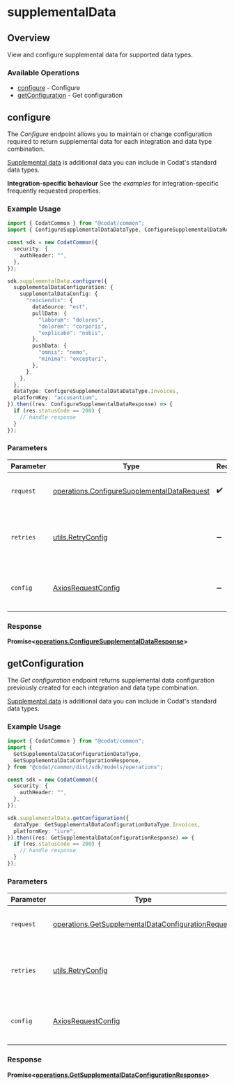 # supplementalData

## Overview

View and configure supplemental data for supported data types.

### Available Operations

* [configure](#configure) - Configure
* [getConfiguration](#getconfiguration) - Get configuration

## configure

The *Configure* endpoint allows you to maintain or change configuration required to return supplemental data for each integration and data type combination.

[Supplemental data](https://docs.codat.io/using-the-api/additional-data) is additional data you can include in Codat's standard data types.

**Integration-specific behaviour**
See the *examples* for integration-specific frequently requested properties.

### Example Usage

```typescript
import { CodatCommon } from "@codat/common";
import { ConfigureSupplementalDataDataType, ConfigureSupplementalDataResponse } from "@codat/common/dist/sdk/models/operations";

const sdk = new CodatCommon({
  security: {
    authHeader: "",
  },
});

sdk.supplementalData.configure({
  supplementalDataConfiguration: {
    supplementalDataConfig: {
      "reiciendis": {
        dataSource: "est",
        pullData: {
          "laborum": "dolores",
          "dolorem": "corporis",
          "explicabo": "nobis",
        },
        pushData: {
          "omnis": "nemo",
          "minima": "excepturi",
        },
      },
    },
  },
  dataType: ConfigureSupplementalDataDataType.Invoices,
  platformKey: "accusantium",
}).then((res: ConfigureSupplementalDataResponse) => {
  if (res.statusCode == 200) {
    // handle response
  }
});
```

### Parameters

| Parameter                                                                                                  | Type                                                                                                       | Required                                                                                                   | Description                                                                                                |
| ---------------------------------------------------------------------------------------------------------- | ---------------------------------------------------------------------------------------------------------- | ---------------------------------------------------------------------------------------------------------- | ---------------------------------------------------------------------------------------------------------- |
| `request`                                                                                                  | [operations.ConfigureSupplementalDataRequest](../../models/operations/configuresupplementaldatarequest.md) | :heavy_check_mark:                                                                                         | The request object to use for the request.                                                                 |
| `retries`                                                                                                  | [utils.RetryConfig](../../models/utils/retryconfig.md)                                                     | :heavy_minus_sign:                                                                                         | Configuration to override the default retry behavior of the client.                                        |
| `config`                                                                                                   | [AxiosRequestConfig](https://axios-http.com/docs/req_config)                                               | :heavy_minus_sign:                                                                                         | Available config options for making requests.                                                              |


### Response

**Promise<[operations.ConfigureSupplementalDataResponse](../../models/operations/configuresupplementaldataresponse.md)>**


## getConfiguration

The *Get configuration* endpoint returns supplemental data configuration previously created for each integration and data type combination.

[Supplemental data](https://docs.codat.io/using-the-api/additional-data) is additional data you can include in Codat's standard data types.

### Example Usage

```typescript
import { CodatCommon } from "@codat/common";
import {
  GetSupplementalDataConfigurationDataType,
  GetSupplementalDataConfigurationResponse,
} from "@codat/common/dist/sdk/models/operations";

const sdk = new CodatCommon({
  security: {
    authHeader: "",
  },
});

sdk.supplementalData.getConfiguration({
  dataType: GetSupplementalDataConfigurationDataType.Invoices,
  platformKey: "iure",
}).then((res: GetSupplementalDataConfigurationResponse) => {
  if (res.statusCode == 200) {
    // handle response
  }
});
```

### Parameters

| Parameter                                                                                                                | Type                                                                                                                     | Required                                                                                                                 | Description                                                                                                              |
| ------------------------------------------------------------------------------------------------------------------------ | ------------------------------------------------------------------------------------------------------------------------ | ------------------------------------------------------------------------------------------------------------------------ | ------------------------------------------------------------------------------------------------------------------------ |
| `request`                                                                                                                | [operations.GetSupplementalDataConfigurationRequest](../../models/operations/getsupplementaldataconfigurationrequest.md) | :heavy_check_mark:                                                                                                       | The request object to use for the request.                                                                               |
| `retries`                                                                                                                | [utils.RetryConfig](../../models/utils/retryconfig.md)                                                                   | :heavy_minus_sign:                                                                                                       | Configuration to override the default retry behavior of the client.                                                      |
| `config`                                                                                                                 | [AxiosRequestConfig](https://axios-http.com/docs/req_config)                                                             | :heavy_minus_sign:                                                                                                       | Available config options for making requests.                                                                            |


### Response

**Promise<[operations.GetSupplementalDataConfigurationResponse](../../models/operations/getsupplementaldataconfigurationresponse.md)>**

